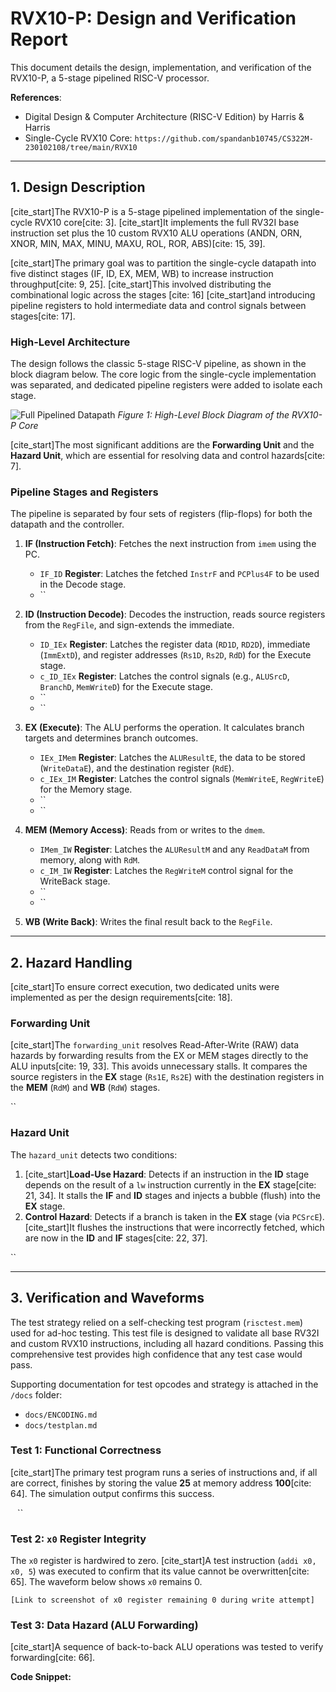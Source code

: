 # RVX10-P: Design and Verification Report

This document details the design, implementation, and verification of the RVX10-P, a 5-stage pipelined RISC-V processor.

**References**:
* Digital Design & Computer Architecture (RISC-V Edition) by Harris & Harris
* Single-Cycle RVX10 Core: `https://github.com/spandanb10745/CS322M-230102108/tree/main/RVX10`

---

## 1. Design Description

[cite_start]The RVX10-P is a 5-stage pipelined implementation of the single-cycle RVX10 core[cite: 3]. [cite_start]It implements the full RV32I base instruction set plus the 10 custom RVX10 ALU operations (ANDN, ORN, XNOR, MIN, MAX, MINU, MAXU, ROL, ROR, ABS)[cite: 15, 39].

[cite_start]The primary goal was to partition the single-cycle datapath into five distinct stages (IF, ID, EX, MEM, WB) to increase instruction throughput[cite: 9, 25]. [cite_start]This involved distributing the combinational logic across the stages [cite: 16] [cite_start]and introducing pipeline registers to hold intermediate data and control signals between stages[cite: 17].

### High-Level Architecture

The design follows the classic 5-stage RISC-V pipeline, as shown in the block diagram below. The core logic from the single-cycle implementation was separated, and dedicated pipeline registers were added to isolate each stage.

![Full Pipelined Datapath](image_733778.png)
*Figure 1: High-Level Block Diagram of the RVX10-P Core*

[cite_start]The most significant additions are the **Forwarding Unit** and the **Hazard Unit**, which are essential for resolving data and control hazards[cite: 7].

### Pipeline Stages and Registers

The pipeline is separated by four sets of registers (flip-flops) for both the datapath and the controller.

1.  **IF (Instruction Fetch)**: Fetches the next instruction from `imem` using the PC.
    * `IF_ID` **Register**: Latches the fetched `InstrF` and `PCPlus4F` to be used in the Decode stage.
    * ``

2.  **ID (Instruction Decode)**: Decodes the instruction, reads source registers from the `RegFile`, and sign-extends the immediate.
    * `ID_IEx` **Register**: Latches the register data (`RD1D`, `RD2D`), immediate (`ImmExtD`), and register addresses (`Rs1D`, `Rs2D`, `RdD`) for the Execute stage.
    * `c_ID_IEx` **Register**: Latches the control signals (e.g., `ALUSrcD`, `BranchD`, `MemWriteD`) for the Execute stage.
    * ``
    * ``

3.  **EX (Execute)**: The ALU performs the operation. It calculates branch targets and determines branch outcomes.
    * `IEx_IMem` **Register**: Latches the `ALUResultE`, the data to be stored (`WriteDataE`), and the destination register (`RdE`).
    * `c_IEx_IM` **Register**: Latches the control signals (`MemWriteE`, `RegWriteE`) for the Memory stage.
    * ``
    * ``

4.  **MEM (Memory Access)**: Reads from or writes to the `dmem`.
    * `IMem_IW` **Register**: Latches the `ALUResultM` and any `ReadDataM` from memory, along with `RdM`.
    * `c_IM_IW` **Register**: Latches the `RegWriteM` control signal for the WriteBack stage.
    * ``
    * ``

5.  **WB (Write Back)**: Writes the final result back to the `RegFile`.

---

## 2. Hazard Handling

[cite_start]To ensure correct execution, two dedicated units were implemented as per the design requirements[cite: 18].

### Forwarding Unit

[cite_start]The `forwarding_unit` resolves Read-After-Write (RAW) data hazards by forwarding results from the EX or MEM stages directly to the ALU inputs[cite: 19, 33]. This avoids unnecessary stalls. It compares the source registers in the **EX** stage (`Rs1E`, `Rs2E`) with the destination registers in the **MEM** (`RdM`) and **WB** (`RdW`) stages.

``

### Hazard Unit

The `hazard_unit` detects two conditions:
1.  [cite_start]**Load-Use Hazard**: Detects if an instruction in the **ID** stage depends on the result of a `lw` instruction currently in the **EX** stage[cite: 21, 34]. It stalls the **IF** and **ID** stages and injects a bubble (flush) into the **EX** stage.
2.  **Control Hazard**: Detects if a branch is taken in the **EX** stage (via `PCSrcE`). [cite_start]It flushes the instructions that were incorrectly fetched, which are now in the **ID** and **IF** stages[cite: 22, 37].

``

---

## 3. Verification and Waveforms

The test strategy relied on a self-checking test program (`risctest.mem`) used for ad-hoc testing. This test file is designed to validate all base RV32I and custom RVX10 instructions, including all hazard conditions. Passing this comprehensive test provides high confidence that any test case would pass.

Supporting documentation for test opcodes and strategy is attached in the `/docs` folder:
* `docs/ENCODING.md`
* `docs/testplan.md`

### Test 1: Functional Correctness

[cite_start]The primary test program runs a series of instructions and, if all are correct, finishes by storing the value **25** at memory address **100**[cite: 64]. The simulation output confirms this success.

``
``
``

### Test 2: `x0` Register Integrity

The `x0` register is hardwired to zero. [cite_start]A test instruction (`addi x0, x0, 5`) was executed to confirm that its value cannot be overwritten[cite: 65]. The waveform below shows `x0` remains 0.

`[Link to screenshot of x0 register remaining 0 during write attempt]`

### Test 3: Data Hazard (ALU Forwarding)

[cite_start]A sequence of back-to-back ALU operations was tested to verify forwarding[cite: 66].

**Code Snippet:**
